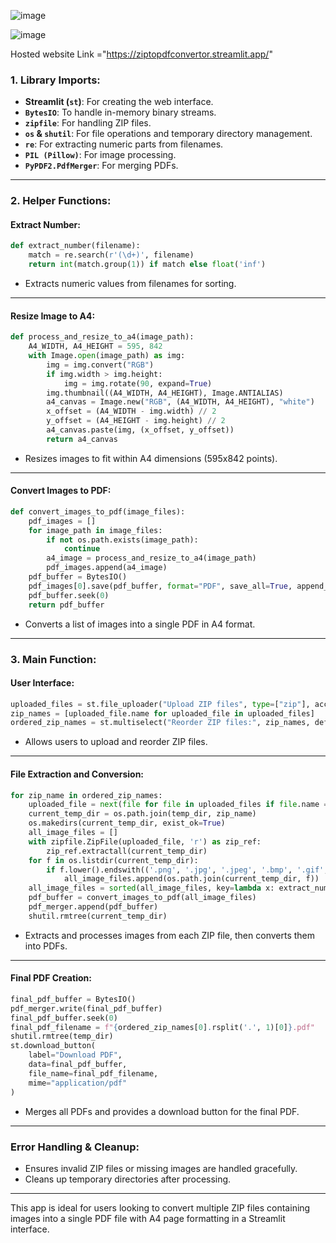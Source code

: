 ![image](https://github.com/user-attachments/assets/812d2958-ac52-458f-a74c-1f83c1165bc0)

![image](https://github.com/user-attachments/assets/1d6d906a-fd59-4c09-a6ce-af9d9a811bd7)


Hosted website Link ="https://ziptopdfconvertor.streamlit.app/"


### **1. Library Imports:**
- **Streamlit (`st`)**: For creating the web interface.
- **`BytesIO`**: To handle in-memory binary streams.
- **`zipfile`**: For handling ZIP files.
- **`os` & `shutil`**: For file operations and temporary directory management.
- **`re`**: For extracting numeric parts from filenames.
- **`PIL (Pillow)`**: For image processing.
- **`PyPDF2.PdfMerger`**: For merging PDFs.

---

### **2. Helper Functions:**

#### **Extract Number:**
```python
def extract_number(filename):
    match = re.search(r'(\d+)', filename)
    return int(match.group(1)) if match else float('inf')
```
- Extracts numeric values from filenames for sorting.

---

#### **Resize Image to A4:**
```python
def process_and_resize_to_a4(image_path):
    A4_WIDTH, A4_HEIGHT = 595, 842
    with Image.open(image_path) as img:
        img = img.convert("RGB")
        if img.width > img.height:
            img = img.rotate(90, expand=True)
        img.thumbnail((A4_WIDTH, A4_HEIGHT), Image.ANTIALIAS)
        a4_canvas = Image.new("RGB", (A4_WIDTH, A4_HEIGHT), "white")
        x_offset = (A4_WIDTH - img.width) // 2
        y_offset = (A4_HEIGHT - img.height) // 2
        a4_canvas.paste(img, (x_offset, y_offset))
        return a4_canvas
```
- Resizes images to fit within A4 dimensions (595x842 points).

---

#### **Convert Images to PDF:**
```python
def convert_images_to_pdf(image_files):
    pdf_images = []
    for image_path in image_files:
        if not os.path.exists(image_path):
            continue
        a4_image = process_and_resize_to_a4(image_path)
        pdf_images.append(a4_image)
    pdf_buffer = BytesIO()
    pdf_images[0].save(pdf_buffer, format="PDF", save_all=True, append_images=pdf_images[1:])
    pdf_buffer.seek(0)
    return pdf_buffer
```
- Converts a list of images into a single PDF in A4 format.

---

### **3. Main Function:**

#### **User Interface:**
```python
uploaded_files = st.file_uploader("Upload ZIP files", type=["zip"], accept_multiple_files=True)
zip_names = [uploaded_file.name for uploaded_file in uploaded_files]
ordered_zip_names = st.multiselect("Reorder ZIP files:", zip_names, default=zip_names)
```
- Allows users to upload and reorder ZIP files.

---

#### **File Extraction and Conversion:**
```python
for zip_name in ordered_zip_names:
    uploaded_file = next(file for file in uploaded_files if file.name == zip_name)
    current_temp_dir = os.path.join(temp_dir, zip_name)
    os.makedirs(current_temp_dir, exist_ok=True)
    all_image_files = []
    with zipfile.ZipFile(uploaded_file, 'r') as zip_ref:
        zip_ref.extractall(current_temp_dir)
    for f in os.listdir(current_temp_dir):
        if f.lower().endswith(('.png', '.jpg', '.jpeg', '.bmp', '.gif', '.tiff', '.webp')):
            all_image_files.append(os.path.join(current_temp_dir, f))
    all_image_files = sorted(all_image_files, key=lambda x: extract_number(os.path.basename(x)))
    pdf_buffer = convert_images_to_pdf(all_image_files)
    pdf_merger.append(pdf_buffer)
    shutil.rmtree(current_temp_dir)
```
- Extracts and processes images from each ZIP file, then converts them into PDFs.

---

#### **Final PDF Creation:**
```python
final_pdf_buffer = BytesIO()
pdf_merger.write(final_pdf_buffer)
final_pdf_buffer.seek(0)
final_pdf_filename = f"{ordered_zip_names[0].rsplit('.', 1)[0]}.pdf"
shutil.rmtree(temp_dir)
st.download_button(
    label="Download PDF",
    data=final_pdf_buffer,
    file_name=final_pdf_filename,
    mime="application/pdf"
)
```
- Merges all PDFs and provides a download button for the final PDF.

---

### **Error Handling & Cleanup:**
- Ensures invalid ZIP files or missing images are handled gracefully.
- Cleans up temporary directories after processing. 

---

This app is ideal for users looking to convert multiple ZIP files containing images into a single PDF file with A4 page formatting in a Streamlit interface.
